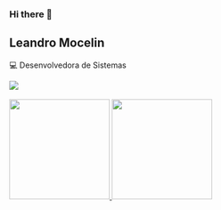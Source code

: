 ### Hi there 👋

<!--
**18carica/18carica** is a ✨ _special_ ✨ repository because its `README.md` (this file) appears on your GitHub profile.

Here are some ideas to get you started:

- 🔭 I’m currently working on ...
- 🌱 I’m currently learning ...
- 👯 I’m looking to collaborate on ...
- 🤔 I’m looking for help with ...
- 💬 Ask me about ...
- 📫 How to reach me: ...
- 😄 Pronouns: ...
- ⚡ Fun fact: ...
-->
## Leandro Mocelin

:computer: Desenvolvedora de Sistemas <br/>


<div>
<a href="https://www.linkedin.com/in/leandro-mocelin-315ab865/" target="_blank"><img src="https://img.shields.io/badge/-linkedin-%230077B5?style=for-the-badge&logo=linkedin&logoColor=white" target="_blank"></a> 
</div>

<br/>

<div>
<a href="https://github.com/18carica">
<img height="180em" src="https://github-readme-stats.vercel.app/api/top-langs/?username=juliannelima&layout=compact&langs_count=7&theme=dracula"/>
<img height="180em" src="https://github-readme-stats.vercel.app/api?username=juliannelima&show_icons=true&theme=dracula&include_all_commits=true&count_private=true"/>
</div>

                                                                                                         

<!-- ![Snake animation](https://github.com/juliannelicon/juliannelicon/blob/output/github-contribution-grid-snake.svg) -->
